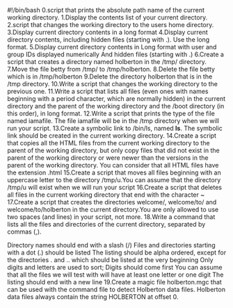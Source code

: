 #!/bin/bash
0.script that prints the absolute path name of the current working directory.
1.Display the contents list of your current directory.
2.script that changes the working directory to the users home directory.
3.Display current directory contents in a long format
4.Display current directory contents, including hidden files (starting with .). Use the long format.
5.Display current directory contents in Long format with user and group IDs displayed numerically And hidden files (starting with .)
6.Create a script that creates a directory named holberton in the /tmp/ directory.
7.Move the file betty from /tmp/ to /tmp/holberton.
8.Delete the file betty which is in /tmp/holberton
9.Delete the directory holberton that is in the /tmp directory.
10.Write a script that changes the working directory to the previous one.
11.Write a script that lists all files (even ones with names beginning with a period character, which are normally hidden) in the current directory and the parent of the working directory and the /boot directory (in this order), in long format.
12.Write a script that prints the type of the file named iamafile. The file iamafile will be in the /tmp directory when we will run your script.
13.Create a symbolic link to /bin/ls, named __ls__. The symbolic link should be created in the current working directory.
14.Create a script that copies all the HTML files from the current working directory to the parent of the working directory, but only copy files that did not exist in the parent of the working directory or were newer than the versions in the parent of the working directory. You can consider that all HTML files have the extension .html
15.Create a script that moves all files beginning with an uppercase letter to the directory /tmp/u.You can assume that the directory /tmp/u will exist when we will run your script
16.Create a script that deletes all files in the current working directory that end with the character ~
17.Create a script that creates the directories welcome/, welcome/to/ and welcome/to/holberton in the current directory.You are only allowed to use two spaces (and lines) in your script, not more.
18.Write a command that lists all the files and directories of the current directory, separated by commas (,).

Directory names should end with a slash (/)
Files and directories starting with a dot (.) should be listed
The listing should be alpha ordered, except for the directories . and .. which should be listed at the very beginning
Only digits and letters are used to sort; Digits should come first
You can assume that all the files we will test with will have at least one letter or one digit
The listing should end with a new line
19.Create a magic file holberton.mgc that can be used with the command file to detect Holberton data files. Holberton data files always contain the string HOLBERTON at offset 0.
